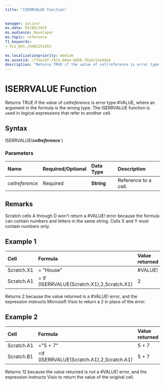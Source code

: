 ```yaml
---
title: "ISERRVALUE Function"
 
 
manager: soliver
ms.date: 03/09/2015
ms.audience: Developer
ms.topic: reference
f1_keywords:
- Vis_DSS.chm82251453
 
ms.localizationpriority: medium
ms.assetid: c7feec6f-f47a-60ee-b056-7b2dc51ed9a9
description: "Returns TRUE if the value of cellreference is error type #VALUE, where an argument in the formula is the wrong type. The ISERRVALUE function is used in logical expressions that refer to another cell."
---
```


# ISERRVALUE Function

Returns TRUE if the value of _cellreference_ is error type #VALUE, where an argument in the formula is the wrong type. The ISERRVALUE function is used in logical expressions that refer to another cell.
  
## Syntax

ISERRVALUE(**_cellreference_** )
  
### Parameters

|**Name**|**Required/Optional**|**Data Type**|**Description**|
|:-----|:-----|:-----|:-----|
| _cellreference_ <br/> |Required  <br/> |**String** <br/> |Reference to a cell. |

## Remarks

Scratch cells A through D won't return a #VALUE! error because the formula can contain numbers and letters in the same string. Cells X and Y must contain numbers only.
  
## Example 1

|**Cell**|**Formula**|**Value returned**|
|:-----|:-----|:-----|
|Scratch.X1  <br/> |= "House"  <br/> |#VALUE!  <br/> |
|Scratch.A1  <br/> |= If (ISERRVALUE(Scratch.X1),2,Scratch.X1)  <br/> |2  <br/> |

Returns 2 because the value returned is a #VALUE! error, and the expression instructs Microsoft Visio to return a 2 in place of the error.
  
## Example 2

|**Cell**|**Formula**|**Value returned**|
|:-----|:-----|:-----|
|Scratch.A1  <br/> |="5 + 7"  <br/> |5 + 7  <br/> |
|Scratch.B1  <br/> |=If (ISERRVALUE(Scratch.A1),2,Scratch.A1)  <br/> |5 + 7  <br/> |

Returns 12 because the value returned is not a #VALUE! error, and the expression instructs Visio to return the value of the original cell.
  